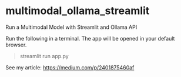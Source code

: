 # multimodal_ollama_streamlit
Run a Multimodal Model with Streamlit and Ollama API

Run the following in a terminal. The app will be opened in your default browser.
> streamlit run app.py

See my article: https://medium.com/p/2401875460af

